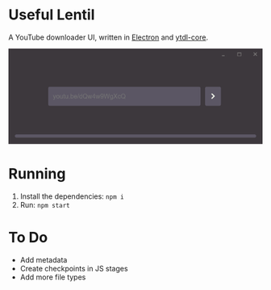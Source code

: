 # Useful Lentil

A YouTube downloader UI, written in [Electron](https://www.electronjs.org/) and [ytdl-core](https://github.com/fent/node-ytdl-core/).

![](screenshots/home.png)

# Running
1. Install the dependencies: `npm i`
2. Run: `npm start`

# To Do
 - Add metadata
 - Create checkpoints in JS stages
 - Add more file types